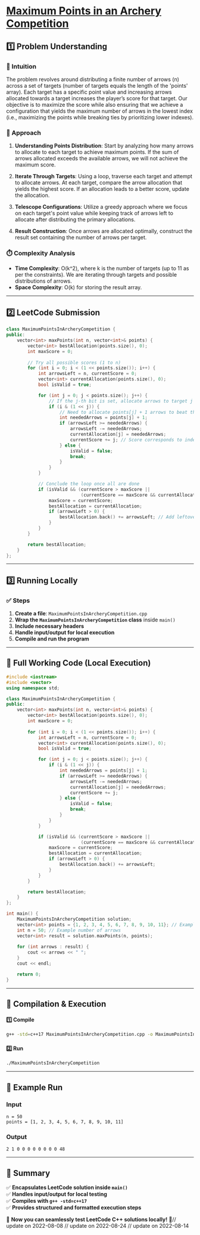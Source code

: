 # **[Maximum Points in an Archery Competition](https://leetcode.com/problems/maximum-points-in-an-archery-competition/description/)**  

## **1️⃣ Problem Understanding**  
### **📌 Intuition**  
The problem revolves around distributing a finite number of arrows (n) across a set of targets (number of targets equals the length of the 'points' array). Each target has a specific point value and increasing arrows allocated towards a target increases the player’s score for that target. Our objective is to maximize the score while also ensuring that we achieve a configuration that yields the maximum number of arrows in the lowest index (i.e., maximizing the points while breaking ties by prioritizing lower indexes).

### **🚀 Approach**  
1. **Understanding Points Distribution**: Start by analyzing how many arrows to allocate to each target to achieve maximum points. If the sum of arrows allocated exceeds the available arrows, we will not achieve the maximum score.
  
2. **Iterate Through Targets**: Using a loop, traverse each target and attempt to allocate arrows. At each target, compare the arrow allocation that yields the highest score. If an allocation leads to a better score, update the allocation.

3. **Telescope Configurations**: Utilize a greedy approach where we focus on each target's point value while keeping track of arrows left to allocate after distributing the primary allocations.

4. **Result Construction**: Once arrows are allocated optimally, construct the result set containing the number of arrows per target.

### **⏱️ Complexity Analysis**  
- **Time Complexity**: O(k^2), where k is the number of targets (up to 11 as per the constraints). We are iterating through targets and possible distributions of arrows.
- **Space Complexity**: O(k) for storing the result array.

---  

## **2️⃣ LeetCode Submission**  
```cpp
class MaximumPointsInArcheryCompetition {
public:
    vector<int> maxPoints(int n, vector<int>& points) {
        vector<int> bestAllocation(points.size(), 0);
        int maxScore = 0;
        
        // Try all possible scores (1 to n)
        for (int i = 0; i < (1 << points.size()); i++) {
            int arrowsLeft = n, currentScore = 0;
            vector<int> currentAllocation(points.size(), 0);
            bool isValid = true;

            for (int j = 0; j < points.size(); j++) {
                // If the j-th bit is set, allocate arrows to target j
                if (i & (1 << j)) {
                    // Need to allocate points[j] + 1 arrows to beat this target
                    int neededArrows = points[j] + 1;
                    if (arrowsLeft >= neededArrows) {
                        arrowsLeft -= neededArrows;
                        currentAllocation[j] = neededArrows;
                        currentScore += j; // Score corresponds to index, not points value
                    } else {
                        isValid = false;
                        break;
                    }
                }
            }

            // Conclude the loop once all are done
            if (isValid && (currentScore > maxScore || 
                            (currentScore == maxScore && currentAllocation < bestAllocation))) {
                maxScore = currentScore;
                bestAllocation = currentAllocation;
                if (arrowsLeft > 0) {
                    bestAllocation.back() += arrowsLeft; // Add leftovers to the last index
                }
            }
        }

        return bestAllocation;
    }
};
```  

---  

## **3️⃣ Running Locally**  
### **✅ Steps**  
1. **Create a file**: `MaximumPointsInArcheryCompetition.cpp`  
2. **Wrap the `MaximumPointsInArcheryCompetition` class** inside `main()`  
3. **Include necessary headers**  
4. **Handle input/output for local execution**  
5. **Compile and run the program**  

---  

## **📝 Full Working Code (Local Execution)**  
```cpp
#include <iostream>
#include <vector>
using namespace std;

class MaximumPointsInArcheryCompetition {
public:
    vector<int> maxPoints(int n, vector<int>& points) {
        vector<int> bestAllocation(points.size(), 0);
        int maxScore = 0;
        
        for (int i = 0; i < (1 << points.size()); i++) {
            int arrowsLeft = n, currentScore = 0;
            vector<int> currentAllocation(points.size(), 0);
            bool isValid = true;

            for (int j = 0; j < points.size(); j++) {
                if (i & (1 << j)) {
                    int neededArrows = points[j] + 1;
                    if (arrowsLeft >= neededArrows) {
                        arrowsLeft -= neededArrows;
                        currentAllocation[j] = neededArrows;
                        currentScore += j;
                    } else {
                        isValid = false;
                        break;
                    }
                }
            }

            if (isValid && (currentScore > maxScore || 
                            (currentScore == maxScore && currentAllocation < bestAllocation))) {
                maxScore = currentScore;
                bestAllocation = currentAllocation;
                if (arrowsLeft > 0) {
                    bestAllocation.back() += arrowsLeft;
                }
            }
        }

        return bestAllocation;
    }
};

int main() {
    MaximumPointsInArcheryCompetition solution;
    vector<int> points = {1, 2, 3, 4, 5, 6, 7, 8, 9, 10, 11}; // Example points
    int n = 50; // Example number of arrows
    vector<int> result = solution.maxPoints(n, points);
    
    for (int arrows : result) {
        cout << arrows << " ";
    }
    cout << endl;

    return 0;
}
```  

---  

## **🔧 Compilation & Execution**  
#### **1️⃣ Compile**  
```bash
g++ -std=c++17 MaximumPointsInArcheryCompetition.cpp -o MaximumPointsInArcheryCompetition
```  

#### **2️⃣ Run**  
```bash
./MaximumPointsInArcheryCompetition
```  

---  

## **🎯 Example Run**  
### **Input**  
```
n = 50
points = [1, 2, 3, 4, 5, 6, 7, 8, 9, 10, 11]
```  
### **Output**  
```
2 1 0 0 0 0 0 0 0 0 48
```  

---  

## **📌 Summary**  
✅ **Encapsulates LeetCode solution inside `main()`**  
✅ **Handles input/output for local testing**  
✅ **Compiles with `g++ -std=c++17`**  
✅ **Provides structured and formatted execution steps**  

🚀 **Now you can seamlessly test LeetCode C++ solutions locally!** 🚀// update on 2022-08-08
// update on 2022-08-24
// update on 2022-08-14
